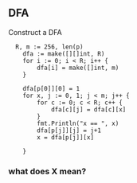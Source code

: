## DFA

Construct a DFA

```
  R, m := 256, len(p)
	dfa := make([][]int, R) 
	for i := 0; i < R; i++ {
		dfa[i] = make([]int, m)
	}

	dfa[p[0]][0] = 1
	for x, j := 0, 1; j < m; j++ { 
		for c := 0; c < R; c++ {
			dfa[c][j] = dfa[c][x]
		}
		fmt.Println("x == ", x)
		dfa[p[j]][j] = j+1
		x = dfa[p[j]][x]

	}
```


### what does X mean?

